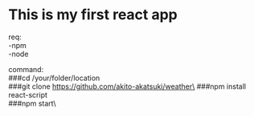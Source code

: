 # This is my first react app
req:\
-npm\
-node

command:\
###cd /your/folder/location\
###git clone https://github.com/akito-akatsuki/weather\
###npm install react-script\
###npm start\
